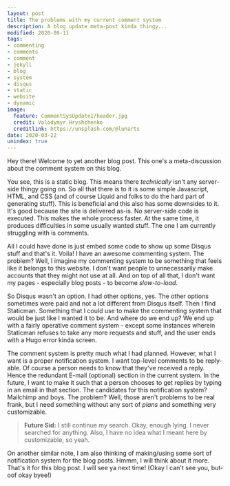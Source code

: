 ```yaml
---
layout: post
title: The problems with my current comment system
description: A blog update meta-post kinda thingy...
modified: 2020-09-11
tags:
- commenting
- comments
- comment
- jekyll
- blog
- system
- disqus
- static
- website
- dynamic
image:
  feature: CommentSysUpdate1/header.jpg
  credit: Volodymyr Hryshchenko
  creditlink: https://unsplash.com/@lunarts
date: 2020-03-22
unindex: true
---
```


Hey there! Welcome to yet another blog post. This one's a meta-discussion about the comment system on this blog.

You see, this is a static blog. This means there *technically* isn't any server-side thingy going on. So all that there is to it is some simple Javascript, HTML, and CSS (and of course Liquid and folks to do the hard part of generating stuff). This is beneficial and this also has some downsides to it. It's good because the site is delivered as-is. No server-side code is executed. This makes the whole process faster. At the same time, it produces difficulties in some usually wanted stuff. The one I am currently struggling with is comments.

All I could have done is just embed some code to show up some Disqus stuff and that's it. Voila! I have an awesome commenting system. The problem? Well, I imagine my commenting system to be something that feels like it belongs to this website. I don't want people to unnecessarily make accounts that they might not use at all. And on top of all that, I don't want my pages - especially blog posts - to become *slow-to-load*.

So Disqus wasn't an option. I had other options, yes. The other options sometimes were paid and not a lot different from Disqus itself. Then I find Staticman. Something that I could use to make the commenting system that would be just like I wanted it to be. And where do we end up? We end up with a fairly operative comment system - except some instances wherein Staticman refuses to take any more requests and stuff, and the user ends with a Hugo error kinda screen.

The comment system is pretty much what I had planned. However, what I want is a proper notification system. I want top-level comments to be reply-able. Of course a person needs to know that they've received a reply. Hence the redundant E-mail (optional) section in the current system. In the future, I want to make it such that a person chooses to get replies by typing in an email in that section. The candidates for this notification system? Mailchimp and boys. The problem? Well, those aren't problems to be real frank, but I need something without any sort of *plans* and something very customizable.

> **Future Sid:** I still continue my search. Okay, enough lying. I never searched for anything.
> Also, I have no idea what I meant here by customizable, so yeah.

On another similar note, I am also thinking of making/using some sort of notification system for the blog posts. Hmmm, I will think about it more. That's it for this blog post. I will see ya next time! (Okay I can't see you, but- oof okay byee!)
